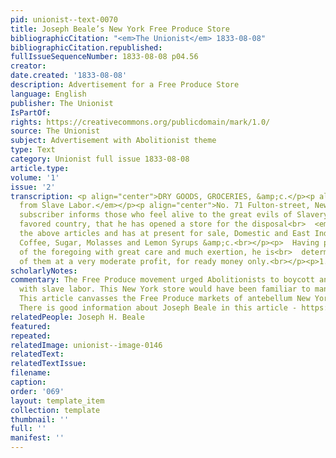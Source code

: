 ```yaml
---
pid: unionist--text-0070
title: Joseph Beale’s New York Free Produce Store
bibliographicCitation: "<em>The Unionist</em> 1833-08-08"
bibliographicCitation.republished: 
fullIssueSequenceNumber: 1833-08-08 p04.56
creator: 
date.created: '1833-08-08'
description: Advertisement for a Free Produce Store
language: English
publisher: The Unionist
IsPartOf: 
rights: https://creativecommons.org/publicdomain/mark/1.0/
source: The Unionist
subject: Advertisement with Abolitionist theme
type: Text
category: Unionist full issue 1833-08-08
article.type: 
volume: '1'
issue: '2'
transcription: <p align="center">DRY GOODS, GROCERIES, &amp;c.</p><p align="center"><em>Free
  from Slave Labor.</em></p><p align="center">No. 71 Fulton-street, New York.</p><p>  THE
  subscriber informs those who feel alive to the great evils of Slavery in<br>  this
  favored country, that he has opened a store for the disposal<br>  <em>exclusively</em>  of
  the above articles and has at present for sale, Domestic and East India<br>  manufactures—Rice,
  Coffee, Sugar, Molasses and Lemon Syrups &amp;c.<br></p><p>  Having procured many
  of the foregoing with great care and much exertion, he is<br>  determined to dispose
  of them at a very moderate profit, for ready money only.<br></p><p>1.JOSEPH H. BEALE.</p>
scholarlyNotes: 
commentary: The Free Produce movement urged Abolitionists to boycott any goods made
  with slave labor. This New York store would have been familiar to many of the students.
  This article canvasses the Free Produce markets of antebellum New York City - https://www.nyfoodstory.com/wp-content/uploads/2020/11/2013_CHNY_NY_Foodstory_FINAL-2.pdf
  There is good information about Joseph Beale in this article - https://vermonthistory.org/journal/69/vt69_s04.pdf
relatedPeople: Joseph H. Beale
featured: 
repeated: 
relatedImage: unionist--image-0146
relatedText: 
relatedTextIssue: 
filename: 
caption: 
order: '069'
layout: template_item
collection: template
thumbnail: ''
full: ''
manifest: ''
---
```

